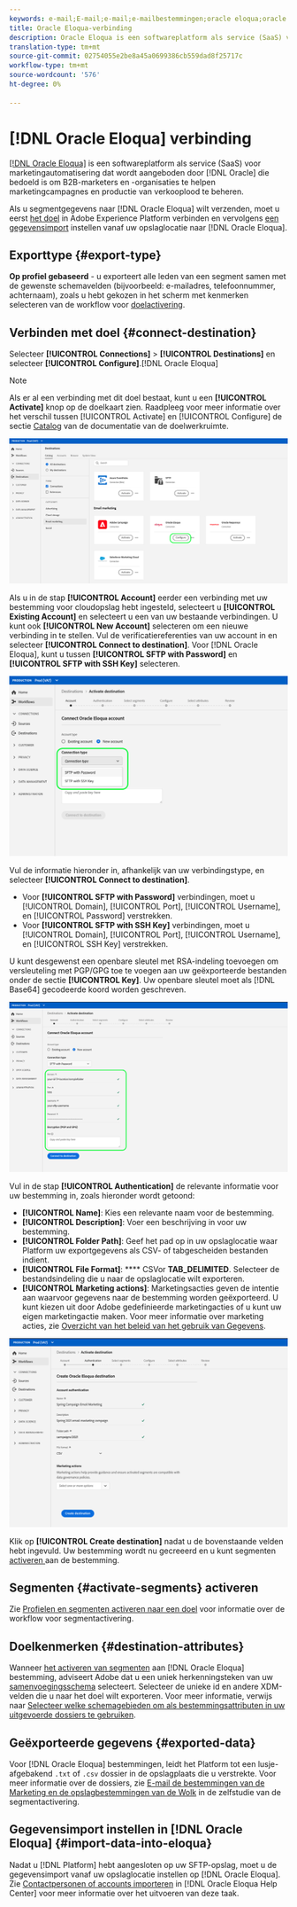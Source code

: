 ```yaml
---
keywords: e-mail;E-mail;e-mail;e-mailbestemmingen;oracle eloqua;oracle
title: Oracle Eloqua-verbinding
description: Oracle Eloqua is een softwareplatform als service (SaaS) voor marketingautomatisering dat door Oracle wordt aangeboden en dat bedoeld is om B2B-marketers en -organisaties te helpen marketingcampagnes en het genereren van verkooplood te beheren.
translation-type: tm+mt
source-git-commit: 02754055e2be8a45a0699386cb559dad8f25717c
workflow-type: tm+mt
source-wordcount: '576'
ht-degree: 0%

---
```



# [!DNL Oracle Eloqua] verbinding

[[!DNL Oracle Eloqua]](https://www.oracle.com/cx/marketing/automation/) is een softwareplatform als service (SaaS) voor marketingautomatisering dat wordt aangeboden door  [!DNL Oracle] die bedoeld is om B2B-marketers en -organisaties te helpen marketingcampagnes en productie van verkooplood te beheren.

Als u segmentgegevens naar [!DNL Oracle Eloqua] wilt verzenden, moet u eerst [het doel](#connect-destination) in Adobe Experience Platform verbinden en vervolgens [een gegevensimport](#import-data-into-eloqua) instellen vanaf uw opslaglocatie naar [!DNL Oracle Eloqua].

## Exporttype {#export-type}

**Op profiel gebaseerd**  - u exporteert alle leden van een segment samen met de gewenste schemavelden (bijvoorbeeld: e-mailadres, telefoonnummer, achternaam), zoals u hebt gekozen in het scherm met kenmerken selecteren van de workflow voor  [doelactivering](../../ui/activate-destinations.md#select-attributes).

## Verbinden met doel {#connect-destination}

Selecteer **[!UICONTROL Connections]** > **[!UICONTROL Destinations]** en selecteer **[!UICONTROL Configure]**.[!DNL Oracle Eloqua]

>[!NOTE]
>
>Als er al een verbinding met dit doel bestaat, kunt u een **[!UICONTROL Activate]** knop op de doelkaart zien. Raadpleeg voor meer informatie over het verschil tussen [!UICONTROL Activate] en [!UICONTROL Configure] de sectie [Catalog](../../ui/destinations-workspace.md#catalog) van de documentatie van de doelwerkruimte.

![Verbinden met Eloqua](../../assets/catalog/email-marketing/oracle-eloqua/catalog.png)

Als u in de stap **[!UICONTROL Account]** eerder een verbinding met uw bestemming voor cloudopslag hebt ingesteld, selecteert u **[!UICONTROL Existing Account]** en selecteert u een van uw bestaande verbindingen. U kunt ook **[!UICONTROL New Account]** selecteren om een nieuwe verbinding in te stellen. Vul de verificatiereferenties van uw account in en selecteer **[!UICONTROL Connect to destination]**. Voor [!DNL Oracle Eloqua], kunt u tussen **[!UICONTROL SFTP with Password]** en **[!UICONTROL SFTP with SSH Key]** selecteren.

![Connect Eloqua-account](../../assets/catalog/email-marketing/oracle-eloqua/connection-type.png)

Vul de informatie hieronder in, afhankelijk van uw verbindingstype, en selecteer **[!UICONTROL Connect to destination]**.

- Voor **[!UICONTROL SFTP with Password]** verbindingen, moet u [!UICONTROL Domain], [!UICONTROL Port], [!UICONTROL Username], en [!UICONTROL Password] verstrekken.
- Voor **[!UICONTROL SFTP with SSH Key]** verbindingen, moet u [!UICONTROL Domain], [!UICONTROL Port], [!UICONTROL Username], en [!UICONTROL SSH Key] verstrekken.

U kunt desgewenst een openbare sleutel met RSA-indeling toevoegen om versleuteling met PGP/GPG toe te voegen aan uw geëxporteerde bestanden onder de sectie **[!UICONTROL Key]**. Uw openbare sleutel moet als [!DNL Base64] gecodeerde koord worden geschreven.

![Eloqua-verbinding met doel](../../assets/catalog/email-marketing/oracle-eloqua/account-info.png)

Vul in de stap **[!UICONTROL Authentication]** de relevante informatie voor uw bestemming in, zoals hieronder wordt getoond:
- **[!UICONTROL Name]**: Kies een relevante naam voor de bestemming.
- **[!UICONTROL Description]**: Voer een beschrijving in voor uw bestemming.
- **[!UICONTROL Folder Path]**: Geef het pad op in uw opslaglocatie waar Platform uw exportgegevens als CSV- of tabgescheiden bestanden indient.
- **[!UICONTROL File Format]**:  **** CSVor  **TAB_DELIMITED**. Selecteer de bestandsindeling die u naar de opslaglocatie wilt exporteren.
- **[!UICONTROL Marketing actions]**: Marketingsacties geven de intentie aan waarvoor gegevens naar de bestemming worden geëxporteerd. U kunt kiezen uit door Adobe gedefinieerde marketingacties of u kunt uw eigen marketingactie maken. Voor meer informatie over marketing acties, zie [Overzicht van het beleid van het gebruik van Gegevens](../../../data-governance/policies/overview.md).

<!--

Commenting out Amazon S3 bucket part for now until support is clarified

- **[!UICONTROL Bucket name]**: Your Amazon S3 bucket, where Platform will deposit the data export. Your input must be between 3 and 63 characters long. Must begin and end with a letter or number. Must contain only lowercase letters, numbers, or hyphens ( - ). Must not be formatted as an IP address (for example, 192.100.1.1).

-->

![Basisinformatie over Eloqua](../../assets/catalog/email-marketing/oracle-eloqua/basic-information.png)

Klik op **[!UICONTROL Create destination]** nadat u de bovenstaande velden hebt ingevuld. Uw bestemming wordt nu gecreeerd en u kunt segmenten [activeren ](../../ui/activate-destinations.md) aan de bestemming.

## Segmenten {#activate-segments} activeren

Zie [Profielen en segmenten activeren naar een doel](../../ui/activate-destinations.md) voor informatie over de workflow voor segmentactivering.

## Doelkenmerken {#destination-attributes}

Wanneer [het activeren van segmenten](../../ui/activate-destinations.md) aan [!DNL Oracle Eloqua] bestemming, adviseert Adobe dat u een uniek herkenningsteken van uw [samenvoegingsschema](../../../profile/home.md#profile-fragments-and-union-schemas) selecteert. Selecteer de unieke id en andere XDM-velden die u naar het doel wilt exporteren. Voor meer informatie, verwijs naar [Selecteer welke schemagebieden om als bestemmingsattributen in uw uitgevoerde dossiers te gebruiken](./overview.md#destination-attributes).

## Geëxporteerde gegevens {#exported-data}

Voor [!DNL Oracle Eloqua] bestemmingen, leidt het Platform tot een lusje-afgebakend `.txt` of `.csv` dossier in de opslagplaats die u verstrekte. Voor meer informatie over de dossiers, zie [E-mail de bestemmingen van de Marketing en de opslagbestemmingen van de Wolk](../../ui/activate-destinations.md#esp-and-cloud-storage) in de zelfstudie van de segmentactivering.

## Gegevensimport instellen in [!DNL Oracle Eloqua] {#import-data-into-eloqua}

Nadat u [!DNL Platform] hebt aangesloten op uw SFTP-opslag, moet u de gegevensimport vanaf uw opslaglocatie instellen op [!DNL Oracle Eloqua]. Zie [Contactpersonen of accounts importeren](https://docs.oracle.com/cloud/latest/marketingcs_gs/OMCAA/Help/DataImportExport/Tasks/ImportingContactsOrAccounts.htm) in [!DNL Oracle Eloqua Help Center] voor meer informatie over het uitvoeren van deze taak.